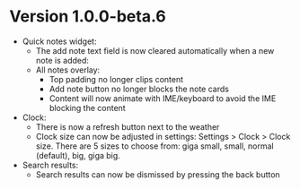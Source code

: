 # Version 1.0.0-beta.6

- Quick notes widget:
  - The add note text field is now cleared automatically when a new note is added:
  - All notes overlay:
    - Top padding no longer clips content
    - Add note button no longer blocks the note cards
    - Content will now animate with IME/keyboard to avoid the IME blocking the content
- Clock:
  - There is now a refresh button next to the weather
  - Clock size can now be adjusted in settings: Settings > Clock > Clock size.
    There are 5 sizes to choose from: giga small, small, normal (default), big, giga big.
- Search results:
  - Search results can now be dismissed by pressing the back button

